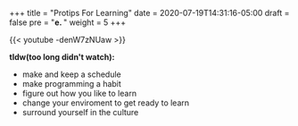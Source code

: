 +++
title = "Protips For Learning"
date = 2020-07-19T14:31:16-05:00
draft = false
pre = "<b>e. </b>"
weight = 5
+++

{{< youtube -denW7zNUaw >}}

**tldw(too long didn't watch):**

* make and keep a schedule 
* make programming a habit
* figure out how you like to learn
* change your enviroment to get ready to learn
* surround yourself in the culture
